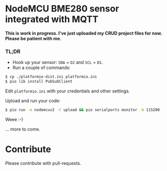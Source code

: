 # NodeMCU BME280 sensor integrated with MQTT

__This is work in progress. I've just uploaded my CRUD project files for now. Please be patient with me.__

### TL;DR

* Hook up your sensor: `SDA` = `D2` and `SCL` = `D1`.
* Run a couple of commands:
```bash
$ cp ./platformio-dist.ini platformio.ini
$ pio lib install PubSubClient
```

Edit `platformio.ini` with your credentials and other settings.

Upload and run your code:
```bash
$ pio run -e nodemcuv2 -t upload && pio serialports monitor -b 115200
```

Weee :-)

... more to come.

# Contribute
Please contribute with pull-requests.